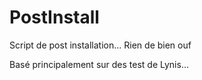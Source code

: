 # PostInstall
Script de post installation... Rien de bien ouf

Basé principalement sur des test de Lynis...
